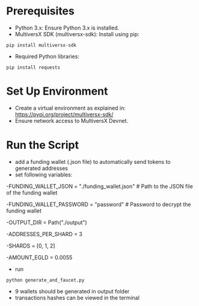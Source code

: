 # Prerequisites

- Python 3.x: Ensure Python 3.x is installed.
- MultiversX SDK (multiversx-sdk): Install using pip:
```shell
pip install multiversx-sdk
```
- Required Python libraries:
```shell
pip install requests
```
# Set Up Environment
- Create a virtual environment as explained in: https://pypi.org/project/multiversx-sdk/
- Ensure network access to MultiversX Devnet.

# Run the Script
- add a funding wallet (.json file) to automatically send tokens to generated addresses
- set following variables:

-FUNDING_WALLET_JSON = "./funding_wallet.json"  # Path to the JSON file of the funding wallet

-FUNDING_WALLET_PASSWORD = "password"  # Password to decrypt the funding wallet

-OUTPUT_DIR = Path("./output")

-ADDRESSES_PER_SHARD = 3

-SHARDS = [0, 1, 2]

-AMOUNT_EGLD = 0.0055
- run
```shell
python generate_and_faucet.py
```
- 9 wallets should be generated in output folder
- transactions hashes can be viewed in the terminal
